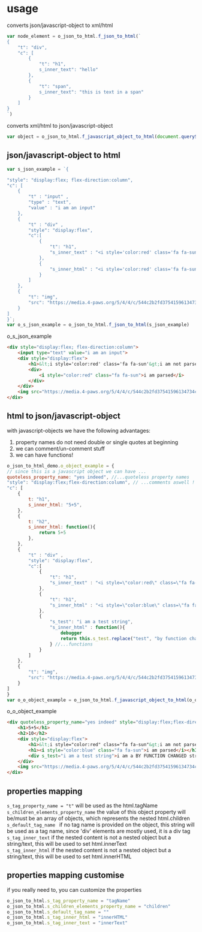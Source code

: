 
# usage 
converts json/javascript-object to xml/html 
```javascript 
var node_element = o_json_to_html.f_json_to_html(`
{
    "t": "div",
    "c": [
        {
            "t": "h1",
            s_inner_text": "hello"
        }, 
        {
            "t": "span",
            s_inner_text": "this is text in a span"
        }
    ]
}
`)
```
converts xml/html to json/javascript-object
```javascript 
var object = o_json_to_html.f_javascript_object_to_html(document.querySelector("body"))
```


## json/javascript-object to html
```javascript
var s_json_example = `{

"style": "display:flex; flex-direction:column",
"c": [
    {
        "t" : "input" , 
        "type" : "text", 
        "value" : "i am an input"
    },
    {
        "t" : "div" , 
        "style": "display:flex",
        "c":[
            {
                "t": "h1", 
                "s_inner_text" : "<i style='color:red' class='fa fa-sun'>i am not parsed</i>"
            }, 
            {
                "s_inner_html" : "<i style='color:red' class='fa fa-sun'>i am parsed</i>"
            }
        ]
    }, 
    {
        "t": "img", 
        "src": "https://media.4-paws.org/5/4/4/c/544c2b2fd37541596134734c42bf77186f0df0ae/VIER%20PFOTEN_2017-10-20_164-3854x2667-1920x1329.jpg"
    }
]
}`;
var o_s_json_example = o_json_to_html.f_json_to_html(s_json_example)
```
o_s_json_example
```html
<div style="display:flex; flex-direction:column">
    <input type="text" value="i am an input">
    <div style="display:flex">
        <h1>&lt;i style='color:red' class='fa fa-sun'&gt;i am not parsed&lt;/i&gt;</h1>
        <div>
            <i style="color:red" class="fa fa-sun">i am parsed</i>
        </div>
    </div>
    <img src="https://media.4-paws.org/5/4/4/c/544c2b2fd37541596134734c42bf77186f0df0ae/VIER%20PFOTEN_2017-10-20_164-3854x2667-1920x1329.jpg">
</div>
``` 

## html to json/javascript-object
with javascript-objects we have the following advantages: 
1. property names do not need double or single quotes at beginning
2. we can comment/un-comment stuff
3. we can have functions!

```javascript 
o_json_to_html_demo.o_object_example = {
// since this is a javascript object we can have ...
quoteless_property_name: "yes indeed", //...quoteless property names
"style": "display:flex;flex-direction:column", // ...comments aswell !
"c": [
    {
        t: "h1", 
        s_inner_html: "5+5",
    },
    {
        t: "h2", 
        s_inner_html: function(){
            return 5+5
        },
    },
    {
        "t" : "div" , 
        "style": "display:flex",
        "c":[
            {
                "t": "h1", 
                "s_inner_text" : "<i style=\"color:red\" class=\"fa fa-sun\">i am not parsed</i>"
            }, 
            {
                "t": "h1", 
                "s_inner_html" : "<i style=\"color:blue\" class=\"fa fa-sun\">i am parsed</i>"
            }, 
            {
                "s_test": "i am a test string",
                "s_inner_html" : function(){
                    debugger
                    return this.s_test.replace("test", "by function changed".toUpperCase()); 
                } //...functions
            }
        ]
    }, 
    {
        "t": "img", 
        "src": "https://media.4-paws.org/5/4/4/c/544c2b2fd37541596134734c42bf77186f0df0ae/VIER%20PFOTEN_2017-10-20_164-3854x2667-1920x1329.jpg"
    }
]
}
var o_o_object_example = o_json_to_html.f_javascript_object_to_html(o_object_example)
```
o_o_object_example
```html
<div quoteless_property_name="yes indeed" style="display:flex;flex-direction:column">
    <h1>5+5</h1>
    <h2>10</h2>
    <div style="display:flex">
        <h1>&lt;i style="color:red" class="fa fa-sun"&gt;i am not parsed&lt;/i&gt;</h1>
        <h1><i style="color:blue" class="fa fa-sun">i am parsed</i></h1>
        <div s_test="i am a test string">i am a BY FUNCTION CHANGED string</div>
    </div>
    <img src="https://media.4-paws.org/5/4/4/c/544c2b2fd37541596134734c42bf77186f0df0ae/VIER%20PFOTEN_2017-10-20_164-3854x2667-1920x1329.jpg">
</div>
```
## properties mapping

`s_tag_property_name = "t"`
will be used as the html.tagName 
<br>
`s_children_elements_property_name`
the value of this object property will be/must be an array of objects, which represents the nested html.children 
<br>
`s_default_tag_name `
if no tag name is provided on the object, this string will be used as a tag name, since 'div' elements are mostly used, it is a div tag
<br>
`s_tag_inner_text`
if the nested content is not a nested object but a string/text, this will be used to set html.innerText
<br>
`s_tag_inner_html`
if the nested content is not a nested object but a string/text, this will be used to set html.innerHTML
<br>


## properties mapping customise 
if you really need to, you can customize the properties
```javascript
o_json_to_html.s_tag_property_name = "tagName"
o_json_to_html.s_children_elements_property_name = "children"
o_json_to_html.s_default_tag_name = ""
o_json_to_html.s_tag_inner_html = "innerHTML"
o_json_to_html.s_tag_inner_text = "innerText"
```